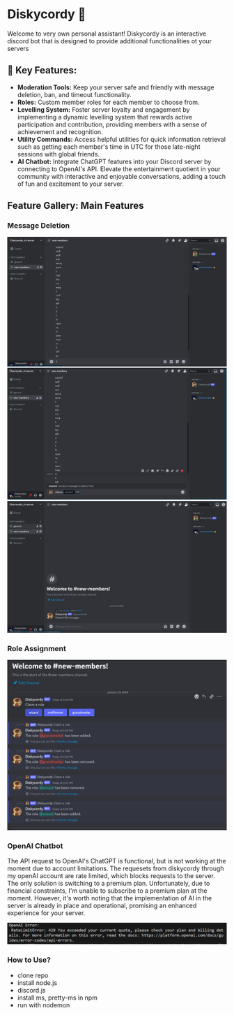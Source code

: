 # Diskycordy 🤖

Welcome to very own personal assistant! Diskycordy is an interactive discord bot that is designed to provide additional functionalities ot your servers

## 🌟 Key Features:

- **Moderation Tools:** Keep your server safe and friendly with message deletion, ban, and timeout functionality.
- **Roles:** Custom member roles for each member to choose from.
- **Levelling System:** Foster server loyalty and engagement by implementing a dynamic levelling system that rewards active participation and contribution, providing members with a sense of achievement and recognition.
- **Utility Commands:** Access helpful utilities for quick information retrieval such as getting each member's time in UTC for those late-night sessions with global friends.
- **AI Chatbot:** Integrate ChatGPT features into your Discord server by connecting to OpenAI's API. Elevate the entertainment quotient in your community with interactive and enjoyable conversations, adding a touch of fun and excitement to your server.

## Feature Gallery: Main Features

### Message Deletion

<img style="center" src="screenshot_previews/delete1.png"/> <img style="center" src="screenshot_previews/delete2.png"/> <img style="center" src="screenshot_previews/delete3.png" alt="Homepage"/>

### Role Assignment

<img style="center" src="screenshot_previews/roles.png"/>

### OpenAI Chatbot

The API request to OpenAI's ChatGPT is functional, but is not working at the moment due to account limitations. The requesets from diskycordy through my openAI account are rate limited, which blocks requests to the server. The only solution is switching to a premium plan. Unfortunately, due to financial constraints, I'm unable to subscribe to a premium plan at the moment. However, it's worth noting that the implementation of AI in the server is already in place and operational, promising an enhanced experience for your server.

<img style="center" src="screenshot_previews/rate limit.png"/>

### How to Use?

- clone repo
- install node.js
- discord.js
- install ms, pretty-ms in npm
- run with nodemon
